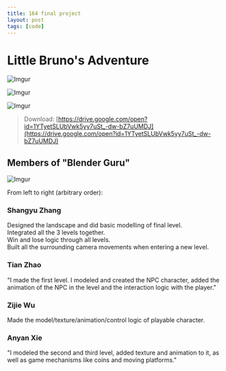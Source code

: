 ```yaml
---
title: 164 final project
layout: post
tags: [code]
---
```


# Little Bruno's Adventure

![Imgur](https://i.imgur.com/g5vhAP7.png)

![Imgur](https://i.imgur.com/NH1BuFb.png)

![Imgur](https://i.imgur.com/MWCVDhp.png)

> Download: [https://drive.google.com/open?id=1YTyetSLUbVwk5yy7uSt_-dw-bZ7uUMDJ](https://drive.google.com/open?id=1YTyetSLUbVwk5yy7uSt_-dw-bZ7uUMDJ)

## Members of "Blender Guru"

![Imgur](https://i.imgur.com/dZG3NOC.png)

From left to right (arbitrary order):

### Shangyu Zhang

Designed the landscape and did basic modelling of final level.  
Integrated all the 3 levels together.  
Win and lose logic through all levels.  
Built all the surrounding camera movements when entering a new level.  

### Tian Zhao

"I made the first level. I modeled and created the NPC character, added the animation of the NPC in the level and the interaction logic with the player."

### Zijie Wu

Made the model/texture/animation/control logic of playable character.

### Anyan Xie

"I modeled the second and third level, added texture and animation to it, as well as game mechanisms like coins and moving platforms."


